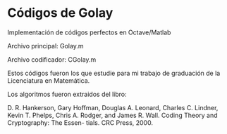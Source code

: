 # Códigos de Golay
Implementación de códigos perfectos en Octave/Matlab

Archivo principal: Golay.m

Archivo codificador: CGolay.m

Estos códigos fueron los que estudie para mi trabajo de graduación de la Licenciatura en Matemática.

Los algoritmos fueron extraidos del libro:

D. R. Hankerson, Gary Hoffman, Douglas A. Leonard, Charles C. Lindner, Kevin T.
Phelps, Chris A. Rodger, and James R. Wall. Coding Theory and Cryptography: The Essen-
tials. CRC Press, 2000.
